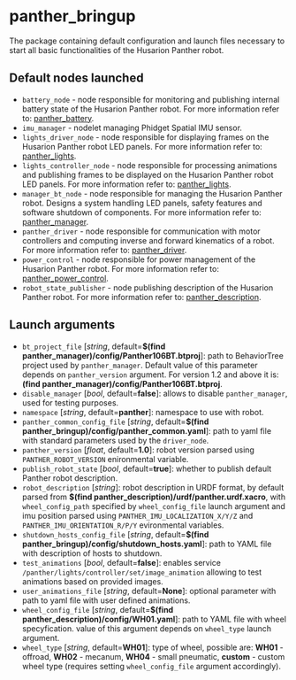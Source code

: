 # panther_bringup

The package containing default configuration and launch files necessary to start all basic functionalities of the Husarion Panther robot.

## Default nodes launched

- `battery_node` - node responsible for monitoring and publishing internal battery state of the Husarion Panther robot. For more information refer to: [panther_battery](../panther_battery/README.md).
- `imu_manager` - nodelet managing Phidget Spatial IMU sensor.
- `lights_driver_node` - node responsible for displaying frames on the Husarion Panther robot LED panels. For more information refer to: [panther_lights](../panther_lights/README.md).
- `lights_controller_node` - node responsible for processing animations and publishing frames to be displayed on the Husarion Panther robot LED panels. For more information refer to: [panther_lights](../panther_lights/README.md).
- `manager_bt_node` - node responsible for managing the Husarion Panther robot. Designs a system handling LED panels, safety features and software shutdown of components. For more information refer to: [panther_manager](../panther_manager/README.md).
- `panther_driver` - node responsible for communication with motor controllers and computing inverse and forward kinematics of a robot. For more information refer to: [panther_driver](../panther_driver/README.md).
- `power_control` - node responsible for power management of the Husarion Panther robot. For more information refer to: [panther_power_control](../panther_power_control/README.md).
- `robot_state_publisher` - node publishing description of the Husarion Panther robot. For more information refer to: [panther_description](../panther_description/README.md).

## Launch arguments

- `bt_project_file` [*string*, default=**$(find panther_manager)/config/Panther106BT.btproj**]: path to BehaviorTree project used by `panther_manager`. Default value of this parameter depends on `panther_version` argument. For version 1.2 and above it is: **(find panther_manager)/config/Panther106BT.btproj**.
- `disable_manager` [*bool*, default=**false**]: allows to disable `panther_manager`, used for testing purposes.
- `namespace` [*string*, default=**panther**]: namespace to use with robot.
- `panther_common_config_file` [*string*, default=**$(find panther_bringup)/config/panther_common.yaml**]: path to yaml file with standard parameters used by the `driver_node`.
- `panther_version` [*float*, default=**1.0**]: robot version parsed using `PANTHER_ROBOT_VERSION` enironmental variable.
- `publish_robot_state` [*bool*, default=**true**]: whether to publish default Panther robot description.
- `robot_description` [*string*]: robot description in URDF format, by default parsed from **$(find panther_description)/urdf/panther.urdf.xacro**, with `wheel_config_path` specified by `wheel_config_file` launch argument and imu position parsed using `PANTHER_IMU_LOCALIZATION_X/Y/Z` and `PANTHER_IMU_ORIENTATION_R/P/Y` evironmental variables.
- `shutdown_hosts_config_file` [*string*, default=**$(find panther_bringup)/config/shutdown_hosts.yaml**]: path to YAML file with description of hosts to shutdown.
- `test_animations` [*bool*, default=**false**]: enables service `/panther/lights/controller/set/image_animation` allowing to test animations based on provided images.
- `user_animations_file` [*string*, default=**None**]: optional parameter with path to yaml file with user defined animations. 
- `wheel_config_file` [*string*, default=**$(find panther_description)/config/WH01.yaml**]: path to YAML file with wheel specyfication. value of this argument depends on `wheel_type` launch argument.
- `wheel_type` [*string*, default=**WH01**]: type of wheel, possible are: **WH01** - offroad, **WH02** - mecanum, **WH04** - small pneumatic, **custom** - custom wheel type (requires setting `wheel_config_file` argument accordingly).

